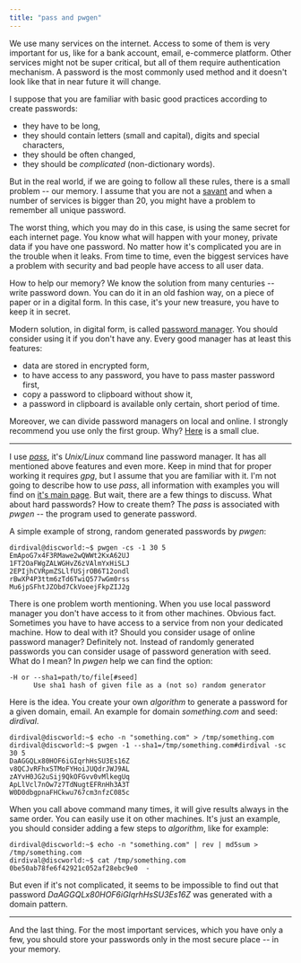 ```yaml
---
title: "pass and pwgen"
---
```


We use many services on the internet. Access
to some of them is very important for us, like for a bank account, email,
e-commerce platform. Other services might not be super critical, but all
of them require authentication mechanism. A password is the most commonly used
method and it doesn't look like that in near future it will change.

I suppose that you are familiar with basic good practices according to create
passwords:

* they have to be long,
* they should contain letters (small and capital), digits and special characters,
* they should be often changed,
* they should be _complicated_ (non-dictionary words).

But in the real world, if we are going to follow all these rules, there is a small
problem -- our memory. I assume that you are not a [savant][link_savant] and
when a number of services is bigger than 20, you might have a problem
to remember all unique password.

The worst thing, which you may do in this case, is using the same secret
for each internet page. You know what will happen with your money, private
data if you have one password. No matter how it's complicated you are in
the trouble when it leaks. From time to time, even the biggest services
have a problem with security and bad people have access to all user data.

How to help our memory? We know the solution from many centuries -- write
password down. You can do it in an old fashion way, on a piece of paper or
in a digital form. In this case, it's your new treasure, you have to keep
it in secret.

Modern solution, in digital form, is called [password manager][link_password_manager].
You should consider using it if you don't have any. Every good manager has
at least this features:

* data are stored in encrypted form,
* to have access to any password, you have to pass master password first,
* copy a password to clipboard without show it,
* a password in clipboard is available only certain, short period of time.

Moreover, we can divide password managers on local and online. I strongly
recommend you use only the first group. Why? [Here][link_clue] is a small clue.

---

I use [_pass_][link_pass], it's _Unix/Linux_ command line password manager.
It has all mentioned above features and even more. 
Keep in mind that for proper working it requires _gpg_, but I assume that
you are familiar with it.  I'm not going to describe
how to use _pass_, all information with examples you will find on [it's main page][link_pass].
But wait, there are a few things to discuss. What about hard passwords? How
to create them? The _pass_ is associated with _pwgen_ -- the program used to
generate password.

A simple example of strong, random generated passwords by _pwgen_:

    dirdival@discworld:~$ pwgen -cs -1 30 5
	EmApoG7x4F3RMawe2wQWWt2KxA62UJ
	1FT2OaFWgZALWGHvZ6zVAlmYxHiSLJ
	2EPIjhCVRpmZSLlfUSjrOB6T12ondl
	rBwXP4P3ttm6zTd6TwiQ577wGm0rss
	Mu6jpSFhtJZObd7CkVoeejFkpZIJ2g

There is one problem worth mentioning. When you use local password manager
you don't have access to it from other machines. Obvious fact. Sometimes
you have to have access to a service from non your dedicated machine.
How to deal with it? Should you consider usage of online password manager?
Definitely not. Instead of randomly generated passwords you can consider
usage of password generation with seed. What do I mean? In _pwgen_ help we can
find the option:

    -H or --sha1=path/to/file[#seed]
          Use sha1 hash of given file as a (not so) random generator

Here is the idea. You create your own _algorithm_ to generate a password
for a given domain, email. An example for domain _something.com_ and seed: _dirdival_.

    dirdival@discworld:~$ echo -n "something.com" > /tmp/something.com
	dirdival@discworld:~$ pwgen -1 --sha1=/tmp/something.com#dirdival -sc 30 5
	DaAGGQLx80HOF6iGIqrhHsSU3Es16Z
	v8QCJvRFhxSTMoFYHoiJUQdrJWJ9AL
	zAYvH0JG2uSij9QkOFGvv0vMlkegUq
	ApLlVcl7nOw7z7TdNugtEFRnHh3A3T
	W0D0dbgpnaFHCkwu767cm3nfzC085c

When you call above command many times, it will give results always in the
same order. You can easily use it on other machines. It's just an example,
you should consider adding a few steps to _algorithm_, like for example:

    dirdival@discworld:~$ echo -n "something.com" | rev | md5sum > /tmp/something.com
	dirdival@discworld:~$ cat /tmp/something.com
	0be50ab78fe6f42921c052af28ebc9e0  -

But even if it's not complicated, it seems to be impossible to find out
that password _DaAGGQLx80HOF6iGIqrhHsSU3Es16Z_ was generated with a domain pattern.

---

And the last thing. For the most important services, which you have only a few,
you should store your passwords only in the most secure place -- in your memory.

[link_savant]:https://en.wikipedia.org/wiki/Savant_syndrome "Wikipedia: savant syndrome"
[link_password_manager]:https://en.wikipedia.org/wiki/Password_manager "Wikipedia: password manager"
[link_clue]:https://www.zdnet.com/article/data-of-2-4-million-blur-password-manager-users-left-exposed-online/ "Data of 2.4 million Blur password manager users left exposed online"
[link_pass]:https://www.passwordstore.org/ "pass - the standard unix password manager"
